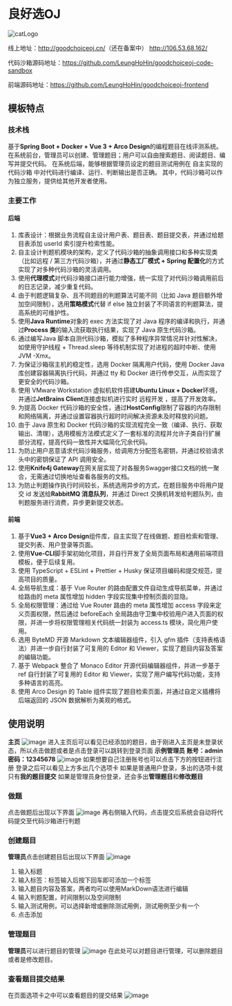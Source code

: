 # 良好选OJ
![catLogo](https://github.com/LeungHoHin/goodchoiceoj-backend/assets/114863160/7b09a252-f3aa-44f9-b4eb-f912652d349c)

线上地址：<http://goodchoiceoj.cn/>（还在备案中）
          <http://106.53.68.162/>

代码沙箱源码地址：<https://github.com/LeungHoHin/goodchoiceoj-code-sandbox>

前端源码地址：<https://github.com/LeungHoHin/goodchoiceoj-frontend>


## 模板特点

### 技术栈

基于**Spring Boot + Docker + Vue 3 + Arco Design**的编程题目在线评测系统。
在系统前台，管理员可以创建、管理题目；用户可以自由搜索题目、阅读题目、编写并提交代码。
在系统后端，能够根据管理员设定的题目测试用例在 自主实现的代码沙箱 中对代码进行编译、运行、判断输出是否正确。
其中，代码沙箱可以作为独立服务，提供给其他开发者使用。

### 主要工作

#### 后端
1. 库表设计：根据业务流程自主设计用户表、题目表、题目提交表，并通过给题目表添加 userId 索引提升检索性能。
2. 自主设计判题机模块的架构，定义了代码沙箱的抽象调用接口和多种实现类（比如远程 / 第三方代码沙箱），并通过**静态工厂模式 + Spring 配置化**的方式实现了对多种代码沙箱的灵活调用。
3. 使用**代理模式**对代码沙箱接口进行能力增强，统一实现了对代码沙箱调用前后的日志记录，减少重复代码。
4. 由于判题逻辑复杂、且不同题目的判题算法可能不同（比如 Java 题目额外增加空间限制），选用**策略模式**代替 if else 独立封装了不同语言的判题算法，提高系统的可维护性。
5. 使用**Java Runtime**对象的 exec 方法实现了对 Java 程序的编译和执行，并通过**Process 类**的输入流获取执行结果，实现了 Java 原生代码沙箱。
6. 通过编写Java 脚本自测代码沙箱，模拟了多种程序异常情况并针对性解决，如使用守护线程 + Thread.sleep 等待机制实现了对进程的超时中断、使用 JVM -Xmx。
7. 为保证沙箱宿主机的稳定性，选用 Docker 隔离用户代码，使用 Docker Java 库创建容器隔离执行代码，并通过 tty 和 Docker 进行传参交互，从而实现了更安全的代码沙箱。
8. 使用 VMware Workstation 虚拟机软件搭建**Ubuntu Linux + Docker**环境，并通过**JetBrains Client**连接虚拟机进行实时 远程开发 ，提高了开发效率。
9. 为提高 Docker 代码沙箱的安全性，通过**HostConfig**限制了容器的内存限制和网络隔离，并通过设置容器执行超时时间解决资源未及时释放的问题。
10. 由于 Java 原生和 Docker 代码沙箱的实现流程完全一致（编译、执行、获取输出、清理），选用模板方法模式定义了一套标准的流程并允许子类自行扩展部分流程，提高代码一致性并大幅简化冗余代码。
11. 为防止用户恶意请求代码沙箱服务，给调用方分配签名密钥，并通过校验请求头中的密钥保证了 API 调用安全。
12. 使用**Knife4j Gateway**在网关层实现了对各服务Swagger接口文档的统一聚合，无需通过切换地址查看各服务的文档。
13. 为防止判题操作执行时间较长，系统选用异步的方式，在题目服务中将用户提交 id 发送给**RabbitMQ 消息队列**，并通过 Direct 交换机转发给判题队列，由判题服务进行消费，异步更新提交状态。

#### 前端
1. 基于**Vue3 + Arco Design**组件库，自主实现了在线做题、题目检索和管理、提交列表、用户登录等页面。
2. 使用**Vue-CLI**脚手架初始化项目，并自行开发了全局页面布局和通用前端项目模板，便于后续复用。
3. 使用 TypeScript + ESLint + Prettier + Husky 保证项目编码和提交规范，提高项目的质量。
4. 全局导航生成：基于 Vue Router 的路由配置文件自动生成导航菜单，并通过给路由的 meta 属性增加 hidden 字段实现集中控制页面的显隐。
5. 全局权限管理：通过给 Vue Router 路由的 meta 属性增加 access 字段来定义页面权限，然后通过 beforeEach 全局路由守卫集中校验用户进入页面的权限，并进一步将权限管理相关代码统一封装为 access.ts 模块，简化用户使用。
6. 选用 ByteMD 开源 Markdown 文本编辑器组件，引入 gfm 插件（支持表格语法）并进一步自行封装了可复用的 Editor 和 Viewer，实现了题目内容及答案的编辑功能。
7. 基于 Webpack 整合了 Monaco Editor 开源代码编辑器组件，并进一步基于 ref 自行封装了可复用的 Editor 和 Viewer，实现了用户编写代码功能，支持多种语言的高亮。
8. 使用 Arco Design 的 Table 组件实现了题目检索页面，并通过自定义插槽将后端返回的 JSON 数据解析为美观的格式。


## 使用说明
**主页**
![image](https://github.com/LeungHoHin/goodchoiceoj-backend/assets/114863160/c30c6de1-6163-4c17-a02e-c91d099782ff)
进入主页后可以看见已经添加的题目，由于刚进入主页是未登录状态，所以点击做题或者是点击登录可以跳转到登录页面
**示例管理员**
**账号：admin**
**密码：12345678**
![image](https://github.com/LeungHoHin/goodchoiceoj-backend/assets/114863160/75249775-3d8e-4e8c-8830-81e9d9e8e931)
如果想要自己注册账号也可以点击下方的按钮进行注册
登录之后可以看见上方多出几个选项卡
如果是普通用户登录，多出的选项卡就只有**我的题目提交**
如果是管理员身份登录，还会多出**管理题目**和**修改题目**

### 做题
点击做题后出现以下界面
![image](https://github.com/LeungHoHin/goodchoiceoj-backend/assets/114863160/1264aacd-f911-4549-a072-739f2489763c)
再右侧输入代码，点击提交后系统会自动将代码提交至代码沙箱进行判题

### 创建题目
**管理员**点击创建题目后出现以下界面
![image](https://github.com/LeungHoHin/goodchoiceoj-backend/assets/114863160/d8e7f29c-b2b0-4f21-bb9f-38af714ab81b)
1. 输入标题
2. 输入标签：标签输入后按下回车即可添加一个标签
3. 输入题目内容及答案，两者均可以使用MarkDown语法进行编辑
4. 输入判题配置，时间限制以及空间限制
5. 输入测试用例，可以选择新增或删除测试用例，测试用例至少有一个
6. 点击添加

### 管理题目
**管理员**可以进行题目的管理
![image](https://github.com/LeungHoHin/goodchoiceoj-backend/assets/114863160/f2ca7566-a893-4836-a2b6-938a2f52b305)
在此处可以对题目进行管理，可以删除题目或者是修改题目。

### 查看题目提交结果
在页面选项卡之中可以查看题目的提交结果
![image](https://github.com/LeungHoHin/goodchoiceoj-backend/assets/114863160/fadc29c0-10e5-4495-8e7a-aa9ea3206e8a)


